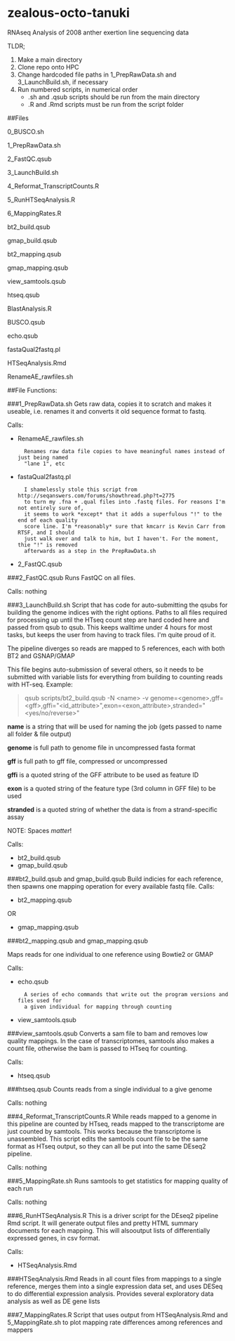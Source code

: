 # zealous-octo-tanuki
RNAseq Analysis of 2008 anther exertion line sequencing data

TLDR; 

1. Make a main directory
2. Clone repo onto HPC
2. Change hardcoded file paths in 1_PrepRawData.sh and 3_LaunchBuild.sh, if necessary
3. Run numbered scripts, in numerical order
	- .sh and .qsub scripts should be run from the main directory
	- .R and .Rmd scripts must be run from the script folder

##Files

0_BUSCO.sh

1_PrepRawData.sh

2_FastQC.qsub

3_LaunchBuild.sh

4_Reformat_TranscriptCounts.R

5_RunHTSeqAnalysis.R

6_MappingRates.R

bt2_build.qsub

gmap_build.qsub

bt2_mapping.qsub

gmap_mapping.qsub

view_samtools.qsub

htseq.qsub

BlastAnalysis.R

BUSCO.qsub

echo.qsub

fastaQual2fastq.pl

HTSeqAnalysis.Rmd

RenameAE_rawfiles.sh


##File Functions:

###1_PrepRawData.sh
Gets raw data, copies it to scratch and makes it useable, i.e. renames it and converts it
old sequence format to fastq.

Calls:
- RenameAE_rawfiles.sh

		Renames raw data file copies to have meaningful names instead of just being named
		"lane 1", etc

- fastaQual2fastq.pl

		I shamelessly stole this script from http://seqanswers.com/forums/showthread.php?t=2775
		to turn my .fna + .qual files into .fastq files. For reasons I'm not entirely sure of,
		it seems to work *except* that it adds a superfulous "!" to the end of each quality
		score line. I'm *reasonably* sure that kmcarr is Kevin Carr from RTSF, and I should
		just walk over and talk to him, but I haven't. For the moment, thie "!" is removed
		afterwards as a step in the PrepRawData.sh

- 2_FastQC.qsub

###2_FastQC.qsub
Runs FastQC on all files.

Calls: nothing

###3_LaunchBuild.sh
Script that has code for auto-submitting the qsubs for building the genome indices with the
right options. Paths to all files required for processing up until the HTseq count step are 
hard coded here and passed from qsub to qsub. This keeps walltime under 4 hours for most 
tasks, but keeps the user from having to track files. I'm quite proud of it.

The pipeline diverges so reads are mapped to 5 references, each with both BT2 and GSNAP/GMAP

This file begins auto-submission of several others, so it needs to be submitted
with variable lists for everything from building to counting reads with HT-seq. Example:

>qsub scripts/bt2_build.qsub -N \<name\> -v genome=\<genome\>,gff=\<gff\>,gffi="\<id_attribute\>",exon=\<exon_attribute\>,stranded="\<yes/no/reverse\>"

**name** is a string that will be used for naming the job (gets passed to name all folder & file output)

**genome** is full path to genome file in uncompressed fasta format

**gff** is full path to gff file, compressed or uncompressed

**gffi** is a quoted string of the GFF attribute to be used as feature ID

**exon** is a quoted string of the feature type (3rd column in GFF file) to be used

**stranded** is a quoted string of whether the data is from a strand-specific assay

NOTE: Spaces *matter*!

Calls:

- bt2_build.qsub
- gmap_build.qsub

###bt2_build.qsub and gmap_build.qsub
Build indicies for each reference, then spawns one mapping operation for every available
fastq file. 
Calls:

- bt2_mapping.qsub

OR

- gmap_mapping.qsub

###bt2_mapping.qsub and gmap_mapping.qsub

Maps reads for one individual to one reference using Bowtie2 or GMAP

Calls:

- echo.qsub

		A series of echo commands that write out the program versions and files used for
		a given individual for mapping through counting

- view_samtools.qsub

###view_samtools.qsub
Converts a sam file to bam and removes low quality mappings. In the case of transcriptomes,
samtools also makes a count file, otherwise the bam is passed to HTseq for counting.

Calls:

- htseq.qsub

###htseq.qsub
Counts reads from a single individual to a give genome

Calls: nothing

###4_Reformat_TranscriptCounts.R
While reads mapped to a genome in this pipeline are counted by HTseq, reads mapped to the 
transcriptome are just counted by samtools. This works because the transcriptome is unassembled.
This script edits the samtools count file to be the same format as HTseq output, so they 
can all be put into the same DEseq2 pipeline.

Calls: nothing

###5_MappingRate.sh
Runs samtools to get statistics for mapping quality of each run

Calls: nothing

###6_RunHTSeqAnalysis.R
This is a driver script for the DEseq2 pipeline Rmd script. It will generate output files 
and pretty HTML summary documents for each mapping. This will alsooutput lists of 
differentially expressed genes, in csv format.

Calls:

- HTSeqAnalysis.Rmd

###HTSeqAnalysis.Rmd
Reads in all count files from mappings to a single reference, merges them into a single
expression data set, and uses DESeq to do differential expression analysis. Provides 
several exploratory data analysis as well as DE gene lists

###7_MappingRates.R
Script that uses output from HTSeqAnalysis.Rmd and 5_MappingRate.sh to plot mapping rate
differences among references and mappers


